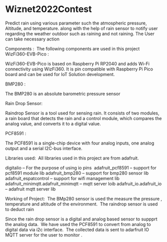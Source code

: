 # Wiznet2022Contest
Predict rain using various parameter such the atmospheric pressure, Altitude, and temperature. along with the help of rain sensor to notify user regarding the weather outdoor such as raining and not raining. The User can take necessary action 

Components : 
The following components are used in this project 
WizFi360-EVB-Pico : 

WizFi360-EVB-Pico is based on Raspberry Pi RP2040 and adds Wi-Fi connectivity using WizFi360. It is pin compatible with Raspberry Pi Pico board and can be used for IoT Solution development. 

BMP280 :  

The BMP280 is an absolute barometric pressure sensor  

Rain Drop Sensor: 

Raindrop Sensor is a tool used for sensing rain. It consists of two modules, a rain board that detects the rain and a control module, which compares the analog value, and converts it to a digital value. 

PCF8591 :

The PCF8591 is a single-chip device with four analog inputs, one analog output and a serial I2C-bus interface. 

Libraries used: 
All libraries used in this project are from adafruit. 

digitalio – For the purpose of using io pins  
adafruit_pcf8591 – support for pcf8591 module lib 
adafruit_bmp280 – support for bmp280 sensor lib 
adafruit_espatcontrol – support for wifi management lib 
adafruit_minimqtt.adafruit_minimqtt – mqtt server loib 
adafruit_io.adafruit_io – adafruit mqtt server lib 

Working of Project: 
The BMp280 sensor is used the measure the pressure , temperature and altitude of the environment. 
The raindrop sensor is used to deduct rain  

Since the rain drop sensor is a digital and analog based sensor to suppprt the analog data. 
We have used the PCF8591 to convert from analog to digital data via i2c interface. 
The collected data is sent to adarfruit IO MQTT server for the user to monitor . 
 
